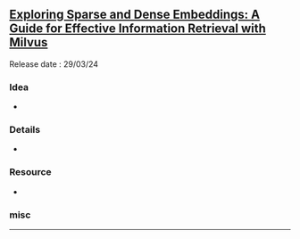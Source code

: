 ## [Exploring Sparse and Dense Embeddings: A Guide for Effective Information Retrieval with Milvus](https://youtu.be/6_Tjdu6IZdA)
Release date : 29/03/24
### Idea
- 

### Details
- 

### Resource
- 

### misc
 
---
